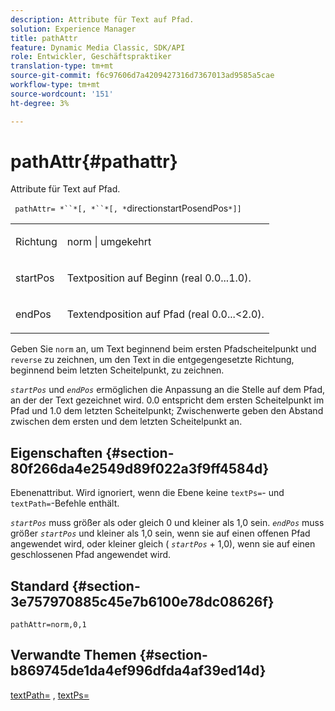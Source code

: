 ```yaml
---
description: Attribute für Text auf Pfad.
solution: Experience Manager
title: pathAttr
feature: Dynamic Media Classic, SDK/API
role: Entwickler, Geschäftspraktiker
translation-type: tm+mt
source-git-commit: f6c97606d7a4209427316d7367013ad9585a5cae
workflow-type: tm+mt
source-wordcount: '151'
ht-degree: 3%

---
```



# pathAttr{#pathattr}

Attribute für Text auf Pfad.

` pathAttr= *``*[, *``*[, *`directionstartPosendPos`*]]`

<table id="simpletable_EC76095316AF4F07B1DDCC0D72B814CF"> 
 <tr class="strow"> 
  <td class="stentry"> <p> <span class="varname"> Richtung </span> </p> </td> 
  <td class="stentry"> <p> <span class="codeph"> norm  </span> |  <span class="codeph"> umgekehrt  </span> </p> </td> 
 </tr> 
 <tr class="strow"> 
  <td class="stentry"> <p> <span class="varname"> startPos  </span> </p> </td> 
  <td class="stentry"> <p>Textposition auf Beginn (real 0.0...1.0). </p> </td> 
 </tr> 
 <tr class="strow"> 
  <td class="stentry"> <p> <span class="varname"> endPos  </span> </p> </td> 
  <td class="stentry"> <p>Textendposition auf Pfad (real 0.0...&lt;2.0). </p> </td> 
 </tr> 
</table>

Geben Sie `norm` an, um Text beginnend beim ersten Pfadscheitelpunkt und `reverse` zu zeichnen, um den Text in die entgegengesetzte Richtung, beginnend beim letzten Scheitelpunkt, zu zeichnen.

*`startPos`* und  *`endPos`* ermöglichen die Anpassung an die Stelle auf dem Pfad, an der der Text gezeichnet wird. 0.0 entspricht dem ersten Scheitelpunkt im Pfad und 1.0 dem letzten Scheitelpunkt; Zwischenwerte geben den Abstand zwischen dem ersten und dem letzten Scheitelpunkt an.

## Eigenschaften {#section-80f266da4e2549d89f022a3f9ff4584d}

Ebenenattribut. Wird ignoriert, wenn die Ebene keine `textPs=`- und `textPath=`-Befehle enthält.

*`startPos`* muss größer als oder gleich 0 und kleiner als 1,0 sein.  *`endPos`* muss größer  *`startPos`* und kleiner als 1,0 sein, wenn sie auf einen offenen Pfad angewendet wird, oder kleiner gleich (  *`startPos`* + 1,0), wenn sie auf einen geschlossenen Pfad angewendet wird.

## Standard {#section-3e757970885c45e7b6100e78dc08626f}

`pathAttr=norm,0,1`

## Verwandte Themen {#section-b869745de1da4ef996dfda4af39ed14d}

[textPath=](../../../../../is-api/http-ref/image-serving-api-ref/c-http-protocol-reference/c-command-reference/r-textpath.md#reference-b09cc0902dff4725bdb54d5da4076ccd) ,  [textPs=](../../../../../is-api/http-ref/image-serving-api-ref/c-http-protocol-reference/c-command-reference/r-textps.md#reference-4209a2a6169f44278da2647cfb0cd767)
